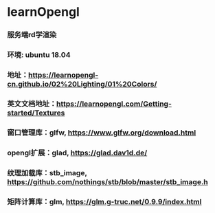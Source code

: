 # learnOpengl

### 服务端rd学渲染
### 环境: ubuntu 18.04

### 地址：https://learnopengl-cn.github.io/02%20Lighting/01%20Colors/
### 英文文档地址：https://learnopengl.com/Getting-started/Textures


### 窗口管理库：glfw, https://www.glfw.org/download.html
### opengl扩展：glad, https://glad.dav1d.de/
### 纹理加载库：stb_image, https://github.com/nothings/stb/blob/master/stb_image.h
### 矩阵计算库：glm, https://glm.g-truc.net/0.9.9/index.html

